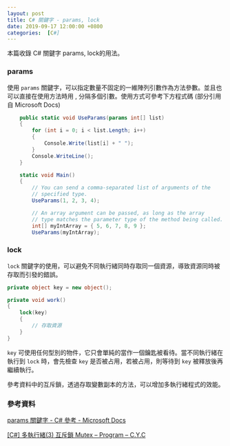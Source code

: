 ```yaml
---
layout: post
title: C# 關鍵字 - params, lock
date: 2019-09-17 12:00:00 +0800
categories:  [C#]
---
```


本篇收錄 C# 關鍵字 params, lock的用法。

### params 

使用 `params` 關鍵字，可以指定數量不固定的一維陣列引數作為方法參數。並且也可以直接在使用方法時用 , 分隔多個引數。使用方式可參考下方程式碼  (部分引用自 Microsoft Docs)

``` csharp
    public static void UseParams(params int[] list)
    {
        for (int i = 0; i < list.Length; i++)
        {
            Console.Write(list[i] + " ");
        }
        Console.WriteLine();
    }

    static void Main()
    {
        // You can send a comma-separated list of arguments of the 
        // specified type.
        UseParams(1, 2, 3, 4);

        // An array argument can be passed, as long as the array
        // type matches the parameter type of the method being called.
        int[] myIntArray = { 5, 6, 7, 8, 9 };
        UseParams(myIntArray);
```

### lock

`lock` 關鍵字的使用，可以避免不同執行緒同時存取同一個資源，導致資源同時被存取而引發的錯誤。

``` csharp
private object key = new object();

private void work()
{
    lock(key)
    {
        // 存取資源
    }
}
```

`key` 可使用任何型別的物件，它只會單純的當作一個鑰匙被看待。當不同執行緒在執行到 `lock` 時，會先檢查 `key` 是否被占用，若被占用，則等待到 `key` 被釋放後再繼續執行。

參考資料中的互斥鎖，透過存取變數副本的方法，可以增加多執行緒程式的效能。

### 參考資料

[params 關鍵字 - C# 參考 - Microsoft Docs](https://docs.microsoft.com/zh-tw/dotnet/csharp/language-reference/keywords/params)

[[C#] 多執行緒(3) 互斥鎖 Mutex – Program – C.Y.C](https://yuchungchuang.wordpress.com/2018/07/24/c-%E5%A4%9A%E5%9F%B7%E8%A1%8C%E7%B7%923-%E4%BA%92%E6%96%A5%E9%8E%96-mutex/)